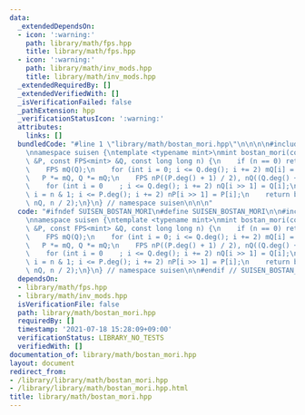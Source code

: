```yaml
---
data:
  _extendedDependsOn:
  - icon: ':warning:'
    path: library/math/fps.hpp
    title: library/math/fps.hpp
  - icon: ':warning:'
    path: library/math/inv_mods.hpp
    title: library/math/inv_mods.hpp
  _extendedRequiredBy: []
  _extendedVerifiedWith: []
  _isVerificationFailed: false
  _pathExtension: hpp
  _verificationStatusIcon: ':warning:'
  attributes:
    links: []
  bundledCode: "#line 1 \"library/math/bostan_mori.hpp\"\n\n\n\n#include <library/math/fps.hpp>\n\
    \nnamespace suisen {\ntemplate <typename mint>\nmint bostan_mori(const FPS<mint>\
    \ &P, const FPS<mint> &Q, const long long n) {\n    if (n == 0) return P[0];\n\
    \    FPS mQ(Q);\n    for (int i = 0; i <= Q.deg(); i += 2) mQ[i] = -mQ[i];\n \
    \   P *= mQ, Q *= mQ;\n    FPS nP((P.deg() + 1) / 2), nQ((Q.deg() + 1) / 2);\n\
    \    for (int i = 0    ; i <= Q.deg(); i += 2) nQ[i >> 1] = Q[i];\n    for (int\
    \ i = n & 1; i <= P.deg(); i += 2) nP[i >> 1] = P[i];\n    return bostan_mori(nP,\
    \ nQ, n / 2);\n}\n} // namespace suisen\n\n\n"
  code: "#ifndef SUISEN_BOSTAN_MORI\n#define SUISEN_BOSTAN_MORI\n\n#include <library/math/fps.hpp>\n\
    \nnamespace suisen {\ntemplate <typename mint>\nmint bostan_mori(const FPS<mint>\
    \ &P, const FPS<mint> &Q, const long long n) {\n    if (n == 0) return P[0];\n\
    \    FPS mQ(Q);\n    for (int i = 0; i <= Q.deg(); i += 2) mQ[i] = -mQ[i];\n \
    \   P *= mQ, Q *= mQ;\n    FPS nP((P.deg() + 1) / 2), nQ((Q.deg() + 1) / 2);\n\
    \    for (int i = 0    ; i <= Q.deg(); i += 2) nQ[i >> 1] = Q[i];\n    for (int\
    \ i = n & 1; i <= P.deg(); i += 2) nP[i >> 1] = P[i];\n    return bostan_mori(nP,\
    \ nQ, n / 2);\n}\n} // namespace suisen\n\n#endif // SUISEN_BOSTAN_MORI"
  dependsOn:
  - library/math/fps.hpp
  - library/math/inv_mods.hpp
  isVerificationFile: false
  path: library/math/bostan_mori.hpp
  requiredBy: []
  timestamp: '2021-07-18 15:28:09+09:00'
  verificationStatus: LIBRARY_NO_TESTS
  verifiedWith: []
documentation_of: library/math/bostan_mori.hpp
layout: document
redirect_from:
- /library/library/math/bostan_mori.hpp
- /library/library/math/bostan_mori.hpp.html
title: library/math/bostan_mori.hpp
---
```

